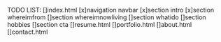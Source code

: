 TODO LIST:
   []index.html
    [x]navigation navbar
    [x]section intro
    [x]section whereimfrom
    []section whereimnowliving
    []section whatido
    []section hobbies
    []section cta
   []resume.html
   []portfolio.html
   []about.html
   []contact.html